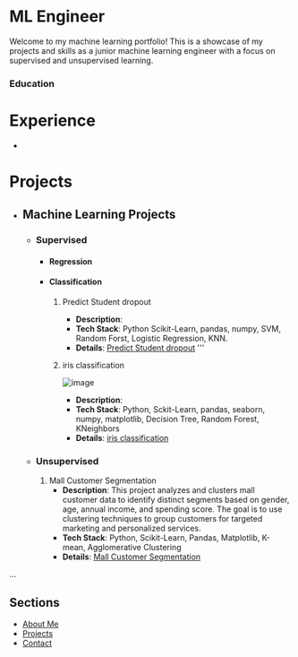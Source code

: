 # ML Engineer 

Welcome to my machine learning portfolio! This is a showcase of my projects and skills as a junior machine learning engineer with a focus on supervised and unsupervised learning.

### Education

# **Experience**
- 

# **Projects**
   - ## **Machine Learning Projects**
      - ### Supervised
         - #### Regression
         - #### Classification
           1. Predict Student dropout
              - **Description**:
              - **Tech Stack**: Python Scikit-Learn, pandas, numpy, SVM, Random Forst, Logistic Regression, KNN.
              - **Details**: [Predict Student dropout][Student-dropout]
'''
           2. iris classification
              
                 ![image](https://github.com/user-attachments/assets/59e19e9d-54f9-45fc-914e-48f7d4e80c03)
              - **Description**:
              - **Tech Stack**: Python, Sckit-Learn, pandas, seaborn, numpy, matplotlib, Decision Tree, Random Forest, KNeighbors
              - **Details**: [iris classification][iris-classification]
                
      - ### Unsupervised
         1. Mall Customer Segmentation
            - **Description**: This project analyzes and clusters mall customer data to identify distinct segments based on gender, age, annual income, and spending score. The goal is to use clustering techniques to group customers for targeted marketing and   personalized services.
            - **Tech Stack**: Python, Scikit-Learn, Pandas, Matplotlib, K-mean, Agglomerative Clustering
            - **Details**: [Mall Customer Segmentation][mall-segmentation]

...

[mall-segmentation]: https://github.com/MohamedAhmed35/portfolio/blob/main/projects/ML%20projects/Unsupervised/Mall_customer_segmentation.ipynb
[Student-dropout]: https://github.com/MohamedAhmed35/portfolio/blob/main/projects/ML%20projects/Supervised/Classification/Predict_student_dropout.ipynb
[iris-classification]: https://github.com/MohamedAhmed35/portfolio/blob/main/projects/ML%20projects/Supervised/Classification/iris%20classification.ipynb
## Sections
- [About Me](about.md)
- [Projects](projects.md)
- [Contact](contact.md)

